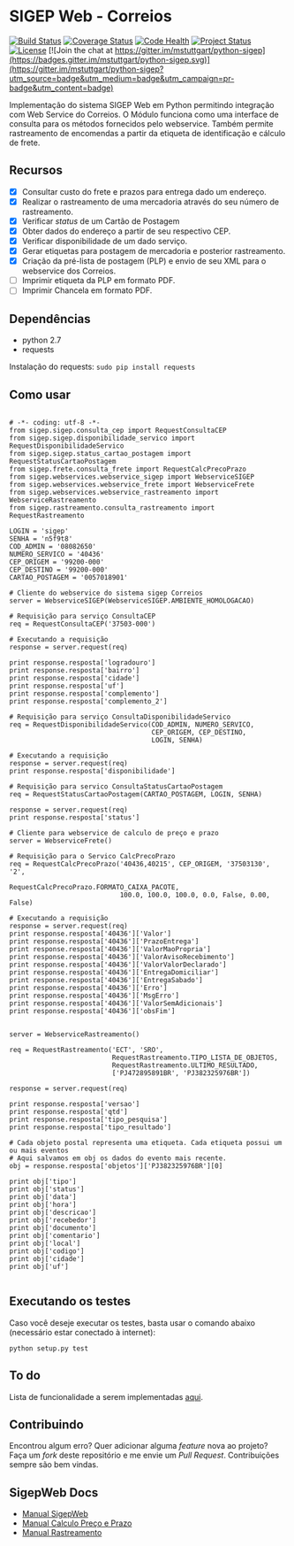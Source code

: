 SIGEP Web - Correios
====================

[![Build Status](https://travis-ci.org/mstuttgart/python-sigep.svg?branch=develop)](https://travis-ci.org/mstuttgart/python-sigep)
[![Coverage Status](https://coveralls.io/repos/github/mstuttgart/python-sigep/badge.svg?branch=develop)](https://coveralls.io/github/mstuttgart/python-sigep?branch=develop)
[![Code Health](https://landscape.io/github/mstuttgart/python-sigep/develop/landscape.svg?style=flat)](https://landscape.io/github/mstuttgart/python-sigep/develop)
[![Project Status](https://img.shields.io/badge/status-development-yellow.svg)](https://github.com/mstuttgart/python-sigep/tree/develop)
[![License](https://img.shields.io/badge/license-MIT-blue.svg)](https://raw.githubusercontent.com/kefir500/ghstats/master/LICENSE)
[![Join the chat at https://gitter.im/mstuttgart/python-sigep](https://badges.gitter.im/mstuttgart/python-sigep.svg)](https://gitter.im/mstuttgart/python-sigep?utm_source=badge&utm_medium=badge&utm_campaign=pr-badge&utm_content=badge)

Implementação do sistema SIGEP Web em Python permitindo integração com Web Service do Correios. O Módulo funciona como uma interface de consulta para os métodos fornecidos pelo webservice. Também permite rastreamento de encomendas a partir da etiqueta de identificação e cálculo de frete.

## Recursos

- [x] Consultar custo do frete e prazos para entrega dado um endereço.
- [x] Realizar o rastreamento de uma mercadoria através do seu número de 
rastreamento.
- [x] Verificar *status* de um Cartão de Postagem
- [x] Obter dados do endereço a partir de seu respectivo CEP.
- [x] Verificar disponibilidade de um dado serviço.  
- [x] Gerar etiquetas para postagem de mercadoria e posterior rastreamento. 
- [x] Criação da pré-lista de postagem (PLP) e envio de seu XML para o 
webservice dos Correios.   
- [ ] Imprimir etiqueta da PLP em formato PDF.   
- [ ] Imprimir Chancela em formato PDF.

## Dependências

* python 2.7
* requests 

Instalação do requests: `sudo pip install requests`

## Como usar

<pre lang="python"><code>
# -*- coding: utf-8 -*-
from sigep.sigep.consulta_cep import RequestConsultaCEP
from sigep.sigep.disponibilidade_servico import RequestDisponibilidadeServico
from sigep.sigep.status_cartao_postagem import RequestStatusCartaoPostagem
from sigep.frete.consulta_frete import RequestCalcPrecoPrazo
from sigep.webservices.webservice_sigep import WebserviceSIGEP
from sigep.webservices.webservice_frete import WebserviceFrete
from sigep.webservices.webservice_rastreamento import WebserviceRastreamento
from sigep.rastreamento.consulta_rastreamento import RequestRastreamento

LOGIN = 'sigep'
SENHA = 'n5f9t8'
COD_ADMIN = '08082650'
NUMERO_SERVICO = '40436'
CEP_ORIGEM = '99200-000'
CEP_DESTINO = '99200-000'
CARTAO_POSTAGEM = '0057018901'

# Cliente do webservice do sistema sigep Correios
server = WebserviceSIGEP(WebserviceSIGEP.AMBIENTE_HOMOLOGACAO)

# Requisição para serviço ConsultaCEP
req = RequestConsultaCEP('37503-000')

# Executando a requisição
response = server.request(req)

print response.resposta['logradouro']
print response.resposta['bairro']
print response.resposta['cidade']
print response.resposta['uf']
print response.resposta['complemento']
print response.resposta['complemento_2']

# Requisição para serviço ConsultaDisponibilidadeServico
req = RequestDisponibilidadeServico(COD_ADMIN, NUMERO_SERVICO,
                                    CEP_ORIGEM, CEP_DESTINO,
                                    LOGIN, SENHA)

# Executando a requisição
response = server.request(req)
print response.resposta['disponibilidade']

# Requisição para servico ConsultaStatusCartaoPostagem
req = RequestStatusCartaoPostagem(CARTAO_POSTAGEM, LOGIN, SENHA)

response = server.request(req)
print response.resposta['status']

# Cliente para webservice de calculo de preço e prazo
server = WebserviceFrete()

# Requisição para o Servico CalcPrecoPrazo
req = RequestCalcPrecoPrazo('40436,40215', CEP_ORIGEM, '37503130', '2',
                            RequestCalcPrecoPrazo.FORMATO_CAIXA_PACOTE,
                            100.0, 100.0, 100.0, 0.0, False, 0.00, False)

# Executando a requisição
response = server.request(req)
print response.resposta['40436']['Valor']
print response.resposta['40436']['PrazoEntrega']
print response.resposta['40436']['ValorMaoPropria']
print response.resposta['40436']['ValorAvisoRecebimento']
print response.resposta['40436']['ValorValorDeclarado']
print response.resposta['40436']['EntregaDomiciliar']
print response.resposta['40436']['EntregaSabado']
print response.resposta['40436']['Erro']
print response.resposta['40436']['MsgErro']
print response.resposta['40436']['ValorSemAdicionais']
print response.resposta['40436']['obsFim']


server = WebserviceRastreamento()

req = RequestRastreamento('ECT', 'SRO',
                          RequestRastreamento.TIPO_LISTA_DE_OBJETOS,
                          RequestRastreamento.ULTIMO_RESULTADO,
                          ['PJ472895891BR', 'PJ382325976BR'])

response = server.request(req)

print response.resposta['versao']
print response.resposta['qtd']
print response.resposta['tipo_pesquisa']
print response.resposta['tipo_resultado']

# Cada objeto postal representa uma etiqueta. Cada etiqueta possui um ou mais eventos
# Aqui salvamos em obj os dados do evento mais recente.
obj = response.resposta['objetos']['PJ382325976BR'][0]

print obj['tipo']
print obj['status']
print obj['data']
print obj['hora']
print obj['descricao']
print obj['recebedor']
print obj['documento']
print obj['comentario']
print obj['local']
print obj['codigo']
print obj['cidade']
print obj['uf']

</code></pre>

## Executando os testes
Caso você deseje executar os testes, basta usar o comando abaixo (necessário estar conectado à internet):

```python setup.py test```

## To do

Lista de funcionalidade a serem implementadas [aqui](https://github.com/mstuttgart/python-sigep/issues/7).

## Contribuindo
Encontrou algum erro? Quer adicionar alguma *feature* nova ao projeto? Faça um *fork* deste repositório e me envie um *Pull Request*. Contribuições sempre são bem vindas.

## SigepWeb Docs
* [Manual SigepWeb](http://www.corporativo.correios.com.br/encomendas/sigepweb/doc/Manual_de_Implementacao_do_Web_Service_SIGEPWEB_Logistica_Reversa.pdf)
* [Manual Calculo Preço e Prazo](http://www.correios.com.br/para-voce/correios-de-a-a-z/pdf/calculador-remoto-de-precos-e-prazos/manual-de-implementacao-do-calculo-remoto-de-precos-e-prazos)
* [Manual Rastreamento](http://www.correios.com.br/para-voce/correios-de-a-a-z/pdf/rastreamento-de-objetos/Manual_SROXML_28fev14.pdf)
